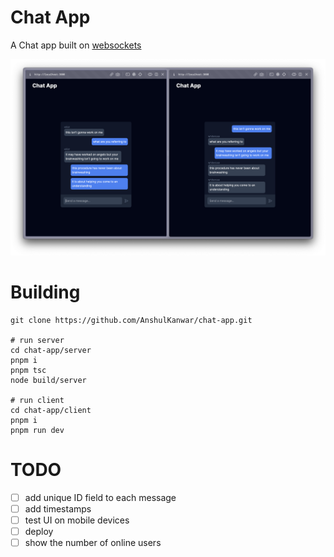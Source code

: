 # Chat App
A Chat app built on [websockets](https://developer.mozilla.org/en-US/docs/Web/API/WebSockets_API)

<img src="demo/demo.png">

# Building

```shell
git clone https://github.com/AnshulKanwar/chat-app.git

# run server
cd chat-app/server
pnpm i
pnpm tsc
node build/server

# run client
cd chat-app/client
pnpm i
pnpm run dev
```

# TODO

- [ ] add unique ID field to each message
- [ ] add timestamps
- [ ] test UI on mobile devices
- [ ] deploy
- [ ] show the number of online users
